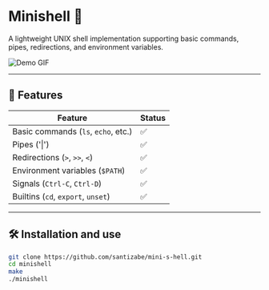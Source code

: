 # Minishell 🐚

A lightweight UNIX shell implementation supporting basic commands, pipes, redirections, and environment variables.

![Demo GIF]()

---

## 🧠 Features
| Feature            | Status |
|--------------------|--------|
| Basic commands (`ls`, `echo`, etc.) | ✅ |
| Pipes ('\|') | ✅ |
| Redirections (`>`, `>>`, `<`) | ✅ |
| Environment variables (`$PATH`) | ✅ |
| Signals (`Ctrl-C`, `Ctrl-D`) | ✅ |
| Builtins (`cd`, `export`, `unset`) | ✅ |

---

## 🛠️ Installation and use
```bash
git clone https://github.com/santizabe/mini-s-hell.git
cd minishell
make
./minishell